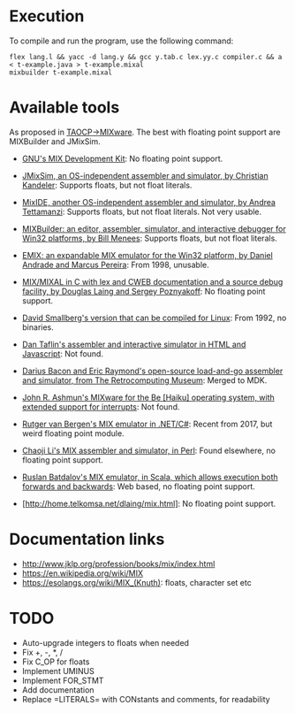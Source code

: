 # Execution

To compile and run the program, use the following command:

```shell
flex lang.l && yacc -d lang.y && gcc y.tab.c lex.yy.c compiler.c && a < t-example.java > t-example.mixal
mixbuilder t-example.mixal
```

# Available tools

As proposed in [TAOCP->MIXware](https://www-cs-faculty.stanford.edu/~knuth/taocp.html). The best with floating point support are MIXBuilder and JMixSim.

* [GNU's MIX Development Kit](http://www.gnu.org/software/mdk/mdk.html): No floating point support.
* [JMixSim, an OS-independent assembler and simulator, by Christian Kandeler](http://sourceforge.net/projects/jmixsim): Supports floats, but not float literals.
* [MixIDE, another OS-independent assembler and simulator, by Andrea Tettamanzi](http://mixide.sourceforge.net/): Supports floats, but not float literals. Not very usable.
* [MIXBuilder: an editor, assembler, simulator, and interactive debugger for Win32 platforms, by Bill Menees](http://www.menees.com/): Supports floats, but not float literals.
* [EMIX: an expandable MIX emulator for the Win32 platform, by Daniel Andrade and Marcus Pereira](http://members.tripod.com/~dandrade): From 1998, unusable.
* [MIX/MIXAL in C with lex and CWEB documentation and a source debug facility, by Douglas Laing and Sergey Poznyakoff](http://gray.gnu.org.ua/mix.html): No floating point support.
* [David Smallberg's version that can be compiled for Linux](http://web.archive.org/web/20080801094331/http://swiss.csail.mit.edu/~adler/MIX/): From 1992, no binaries.
* [Dan Taflin's assembler and interactive simulator in HTML and Javascript](http://www.recreationalmath.com/mixal): Not found.
* [Darius Bacon and Eric Raymond's open-source load-and-go assembler and simulator, from The Retrocomputing Museum](http://www.catb.org/~esr/mixal/): Merged to MDK.
* [John R. Ashmun's MIXware for the Be \[Haiku\] operating system, with extended support for interrupts](http://www.bebits.com/app/3723): Not found.
* [Rutger van Bergen's MIX emulator in .NET/C\#](http://rbergen.home.xs4all.nl/mixemul.html): Recent from 2017, but weird floating point module.
* [Chaoji Li's MIX assembler and simulator, in Perl](http://litchie.net/programs/mixsim.html): Found elsewhere, no floating point support.
* [Ruslan Batdalov's MIX emulator, in Scala, which allows execution both forwards and backwards](http://www.mix-emulator.org/): Web based, no floating point support.


* [http://home.telkomsa.net/dlaing/mix.html]: No floating point support.

# Documentation links

* http://www.jklp.org/profession/books/mix/index.html
* https://en.wikipedia.org/wiki/MIX
* https://esolangs.org/wiki/MIX_(Knuth): floats, character set etc

# TODO

* Auto-upgrade integers to floats when needed
* Fix +, -, *, /
* Fix C_OP for floats
* Implement UMINUS
* Implement FOR_STMT
* Add documentation
* Replace =LITERALS= with CONstants and comments, for readability
